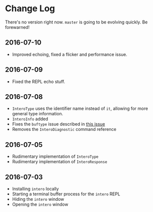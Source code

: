 # Change Log

There's no version right now. `master` is going to be evolving quickly. Be
forewarned!

## 2016-07-10

- Improved echoing, fixed a flicker and performance issue.

## 2016-07-09

- Fixed the REPL echo stuff.

## 2016-07-08

- `InteroType` uses the identifier name instead of `it`, allowing for more
general type information.
- `InteroInfo` added
- Fixes the `buftype` issue described in [this issue](https://github.com/parsonsmatt/intero-neovim/issues/9)
- Removes the `InteroDiagnostic` command reference

## 2016-07-05

- Rudimentary implementation of `InteroType`
- Rudimentary implementation of `InteroResponse`

## 2016-07-03

- Installing `intero` locally
- Starting a terminal buffer process for the `intero` REPL
- Hiding the `intero` window
- Opening the `intero` window
